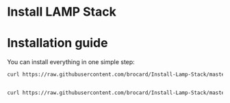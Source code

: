 # Install LAMP Stack


Installation guide
==================

You can install everything in one simple step:

``` sh
curl https://raw.githubusercontent.com/brocard/Install-Lamp-Stack/master/install-httpd.sh | sudo sh 


curl https://raw.githubusercontent.com/brocard/Install-Lamp-Stack/master/install-mysql.sh | sudo sh

